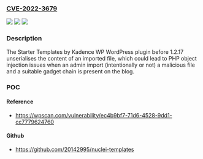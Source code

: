 ### [CVE-2022-3679](https://cve.mitre.org/cgi-bin/cvename.cgi?name=CVE-2022-3679)
![](https://img.shields.io/static/v1?label=Product&message=Starter%20Templates%20by%20Kadence%20WP&color=blue)
![](https://img.shields.io/static/v1?label=Version&message=%3D%200%20&color=brighgreen)
![](https://img.shields.io/static/v1?label=Vulnerability&message=CWE-502%20Deserialization%20of%20Untrusted%20Data&color=brighgreen)

### Description

The Starter Templates by Kadence WP WordPress plugin before 1.2.17 unserialises the content of an imported file, which could lead to PHP object injection issues when an admin import (intentionally or not) a malicious file and a suitable gadget chain is present on the blog.

### POC

#### Reference
- https://wpscan.com/vulnerability/ec4b9bf7-71d6-4528-9dd1-cc7779624760

#### Github
- https://github.com/20142995/nuclei-templates

